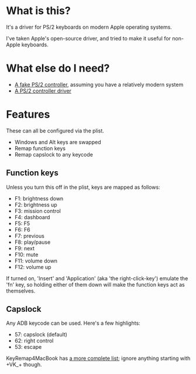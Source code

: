 What is this?
=============

It's a driver for PS/2 keyboards on modern Apple operating systems.

I've taken Apple's open-source driver, and tried to make it useful for
non-Apple keyboards.

What else do I need?
====================

* [A fake PS/2 controller](https://github.com/fredemmott/ACPIPS2Nub),
  assuming you have a relatively modern system
* [A PS/2 controller driver](https://github.com/fredemmott/ApplePS2Controller)

Features
========

These can all be configured via the plist.

* Windows and Alt keys are swapped 
* Remap function keys
* Remap capslock to any keycode

Function keys
-------------

Unless you turn this off in the plist, keys are mapped as follows:

* F1: brightness down
* F2: brightness up
* F3: mission control
* F4: dashboard
* F5: F5
* F6: F6
* F7: previous
* F8: play/pause
* F9: next
* F10: mute
* F11: volume down
* F12: volume up

If turned on, 'Insert' and 'Application' (aka 'the right-click-key')
emulate the 'fn' key, so holding either of them down will make the function
keys act as themselves.

Capslock
--------

Any ADB keycode can be used. Here's a few highlights:

* 57: capslock (default)
* 62: right control
* 53: escape

KeyRemap4MacBook has [a more complete
list](https://github.com/tekezo/KeyRemap4MacBook/blob/master/src/core/bridge/keycode/data/KeyCode.data);
ignore anything starting with +VK\_+ though.

